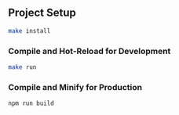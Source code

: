
## Project Setup

```sh
make install
```

### Compile and Hot-Reload for Development

```sh
make run
```

### Compile and Minify for Production

```sh
npm run build
```
